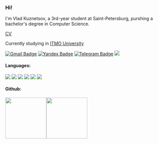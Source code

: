 ### Hi!

I'm Vlad Kuznetsov, a 3rd-year student at Saint-Petersburg, purshing a bachelor's degree in Computer Science.

[CV](https://vladrus13.github.io/cv/cv.pdf)

Currently studying in [ITMO University](https://en.itmo.ru/)

[![Gmail Badge](https://img.shields.io/badge/-Gmail-c14438?style=plastic&logo=Gmail&logoColor=white&link=mailto:vladrus113@gmail.com)](mailto:vladrus113@gmail.com)
[![Yandex Badge](https://img.shields.io/badge/-YandexMail-c14438?style=plastic&logo=Yandex&logoColor=white&link=mailto:vladrus13rus@yandex.ru)](mailto:vladrus13rus@yandex.ru)
[![Telegram Badge](https://badges.aleen42.com/src/telegram.svg)](https://t.me/vladrus13)
<img src="https://img.shields.io/github/followers/vladrus13?style=social"/>

#### Languages:

<img src="https://img.shields.io/badge/-Java-fff?&logo=Java&logoColor=red"/>   <img src="https://img.shields.io/badge/-C++-fff?&logo=c%2B%2B&logoColor=007396"/>  <img src="https://img.shields.io/badge/-Haskell-fff?&logo=Haskell&logoColor=red"/>   <img src="https://img.shields.io/badge/-Python-fff?&logo=Python&logoColor=blue"/>   <img src="https://img.shields.io/badge/-JavaScript-fff?&logo=JavaScript&logoColor=yellow"/>   <img src="https://img.shields.io/badge/-Clojure-fff?&logo=Clojure&logoColor=black"/>

#### Github:

<img height="130px" src="https://github-readme-stats.vercel.app/api?username=vladrus13&hide_title=true&hide_border=true&show_icons=true&include_all_commits=true&count_private=true&line_height=21&text_color=000&icon_color=000&theme=gray"/><img height="130px" src="https://github-readme-stats.vercel.app/api/top-langs/?username=vladrus13&hide=html&hide_title=true&hide_border=true&layout=compact&langs_count=7&exclude_repo=comp426&text_color=000&icon_color=ffftheme=graywhite"/>

<!--
**vladrus13/vladrus13** is a ✨ _special_ ✨ repository because its `README.md` (this file) appears on your GitHub profile.

Here are some ideas to get you started:

- 🔭 I’m currently working on ...
- 🌱 I’m currently learning ...
- 👯 I’m looking to collaborate on ...
- 🤔 I’m looking for help with ...
- 💬 Ask me about ...
- 📫 How to reach me: ...
- 😄 Pronouns: ...
- ⚡ Fun fact: ...
-->
